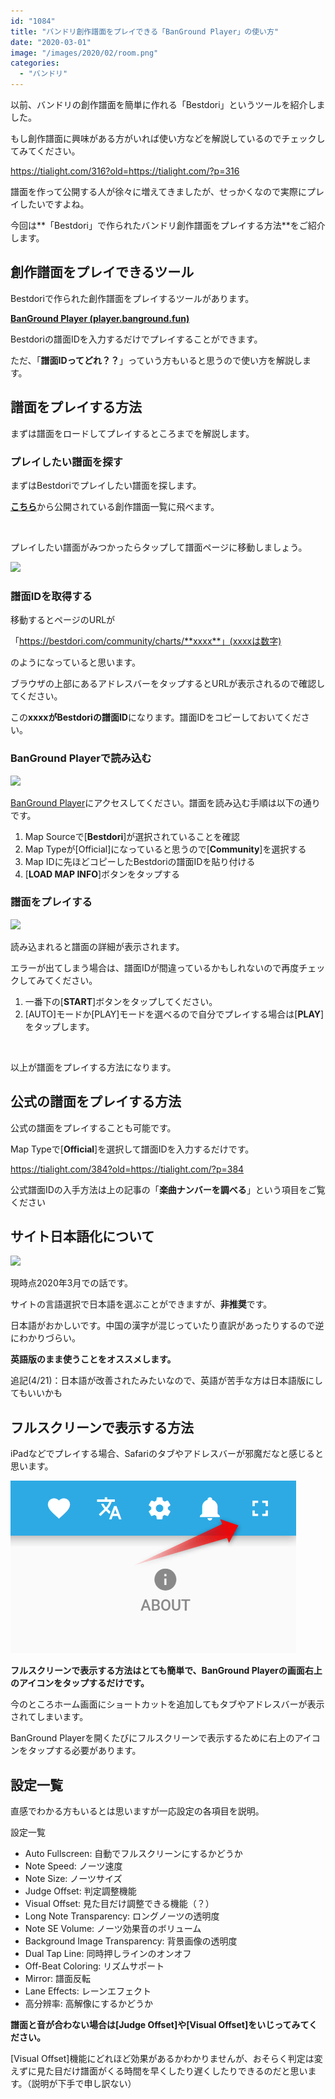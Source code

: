 ```yaml
---
id: "1084"
title: "バンドリ創作譜面をプレイできる「BanGround Player」の使い方"
date: "2020-03-01"
image: "/images/2020/02/room.png"
categories: 
  - "バンドリ"
---
```


以前、バンドリの創作譜面を簡単に作れる「Bestdori」というツールを紹介しました。

もし創作譜面に興味がある方がいれば使い方などを解説しているのでチェックしてみてください。

https://tialight.com/316?old=https://tialight.com/?p=316

譜面を作って公開する人が徐々に増えてきましたが、せっかくなので実際にプレイしたいですよね。

今回は**「Bestdori」で作られたバンドリ創作譜面をプレイする方法**をご紹介します。

## 創作譜面をプレイできるツール

Bestdoriで作られた創作譜面をプレイするツールがあります。

[**BanGround Player (player.banground.fun)**](https://player.banground.fun/)

Bestdoriの譜面IDを入力するだけでプレイすることができます。

ただ、「**譜面IDってどれ？？**」っていう方もいると思うので使い方を解説します。

## 譜面をプレイする方法

まずは譜面をロードしてプレイするところまでを解説します。

### プレイしたい譜面を探す

まずはBestdoriでプレイしたい譜面を探します。

[**こちら**](https://bestdori.com/community/charts)から公開されている創作譜面一覧に飛べます。

 

プレイしたい譜面がみつかったらタップして譜面ページに移動しましょう。

![](../../assets/images/2020/03/bestdori-chart-card.png)

### 譜面IDを取得する

移動するとページのURLが

「https://bestdori.com/community/charts/**xxxx**」(xxxxは数字)

のようになっていると思います。

ブラウザの上部にあるアドレスバーをタップするとURLが表示されるので確認してください。

この**xxxxがBestdoriの譜面ID**になります。譜面IDをコピーしておいてください。

### BanGround Playerで読み込む

![](../../assets/images/2020/03/BanGround1.png)

[BanGround Player](https://player.banground.fun/)にアクセスしてください。譜面を読み込む手順は以下の通りです。

1. Map Sourceで\[**Bestdori**\]が選択されていることを確認
2. Map Typeが\[Official\]になっていると思うので\[**Community**\]を選択する
3. Map IDに先ほどコピーしたBestdoriの譜面IDを貼り付ける
4. \[**LOAD MAP INFO**\]ボタンをタップする

### 譜面をプレイする

![](../../assets/images/2020/03/BanGround2.png)

読み込まれると譜面の詳細が表示されます。

エラーが出てしまう場合は、譜面IDが間違っているかもしれないので再度チェックしてみてください。

1. 一番下の\[**START**\]ボタンをタップしてください。
2. \[AUTO\]モードか\[PLAY\]モードを選べるので自分でプレイする場合は\[**PLAY**\]をタップします。

 

以上が譜面をプレイする方法になります。

## 公式の譜面をプレイする方法

公式の譜面をプレイすることも可能です。

Map Typeで\[**Official**\]を選択して譜面IDを入力するだけです。

https://tialight.com/384?old=https://tialight.com/?p=384

公式譜面IDの入手方法は上の記事の「**楽曲ナンバーを調べる**」という項目をご覧ください

## サイト日本語化について

![](../../assets/images/2020/04/language-en.jpg)

現時点2020年3月での話です。

サイトの言語選択で日本語を選ぶことができますが、**非推奨**です。

日本語がおかしいです。中国の漢字が混じっていたり直訳があったりするので逆にわかりづらい。

**英語版のまま使うことをオススメします。**

追記(4/21)：日本語が改善されたみたいなので、英語が苦手な方は日本語版にしてもいいかも

## フルスクリーンで表示する方法

iPadなどでプレイする場合、Safariのタブやアドレスバーが邪魔だなと感じると思います。

![BangroundPlayerをフルスクリーンで表示する手順](/images/2020/03/banground_full.png)

**フルスクリーンで表示する方法はとても簡単で、BanGround Playerの画面右上のアイコンをタップするだけです。**

今のところホーム画面にショートカットを追加してもタブやアドレスバーが表示されてしまいます。

BanGround Playerを開くたびにフルスクリーンで表示するために右上のアイコンをタップする必要があります。

## 設定一覧

直感でわかる方もいるとは思いますが一応設定の各項目を説明。

設定一覧

- Auto Fullscreen: 自動でフルスクリーンにするかどうか
- Note Speed: ノーツ速度
- Note Size: ノーツサイズ
- Judge Offset: 判定調整機能
- Visual Offset: 見た目だけ調整できる機能（？）
- Long Note Transparency: ロングノーツの透明度
- Note SE Volume: ノーツ効果音のボリューム
- Background Image Transparency: 背景画像の透明度
- Dual Tap Line: 同時押しラインのオンオフ
- Off-Beat Coloring: リズムサポート
- Mirror: 譜面反転
- Lane Effects: レーンエフェクト
- 高分辨率: 高解像にするかどうか

**譜面と音が合わない場合は\[Judge Offset\]や\[Visual Offset\]をいじってみてください。**

\[Visual Offset\]機能にどれほど効果があるかわかりませんが、おそらく判定は変えずに見た目だけ譜面がくる時間を早くしたり遅くしたりできるのだと思います。（説明が下手で申し訳ない）
